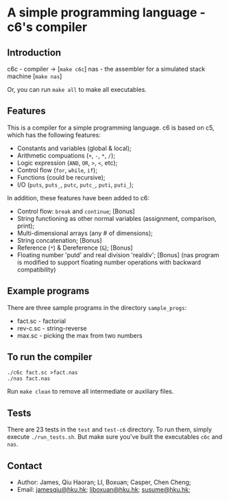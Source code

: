 # A simple programming language - c6's compiler

## Introduction

c6c - compiler -> [`make c6c`]
nas - the assembler for a simulated stack machine [`make nas`]

Or, you can run `make all` to make all executables.

## Features

This is a compiler for a simple programming language. c6 is based on c5, which has the following features:

- Constants and variables (global & local);
- Arithmetic compuations (`+`, `-`, `*`, `/`);
- Logic expression (`AND`, `OR`, `>`, `<`, etc);
- Control flow (`for`, `while`, `if`);
- Functions (could be recursive);
- I/O (`puts`, `puts_`, `putc`, `putc_`, `puti`, `puti_`);

In addition, these features have been added to c6:

- Control flow: `break` and `continue`; [Bonus]
- String functioning as other normal variables (assignment, comparison, print);
- Multi-dimensional arrays (any # of dimensions);
- String concatenation; [Bonus]
- Reference (`*`) & Dereference (`&`); [Bonus]
- Floating number 'putd' and real division 'realdiv'; [Bonus] (nas
program is modified to support floating number operations with backward
compatibility)

## Example programs

There are three sample programs in the directory `sample_progs`:

- fact.sc - factorial
- rev-c.sc - string-reverse
- max.sc - picking the max from two numbers

## To run the compiler

```
./c6c fact.sc >fact.nas
./nas fact.nas
```

Run `make clean` to remove all intermediate or auxiliary files.

## Tests

There are 23 tests in the `test` and `test-c6` directory. To run them, simply execute `./run_tests.sh`. But make sure you've built the executables `c6c` and `nas`.

## Contact

- Author: James, Qiu Haoran; LI, Boxuan; Casper, Chen Cheng;
- Email: jamesqiu@hku.hk; liboxuan@hku.hk; susume@hku.hk;
